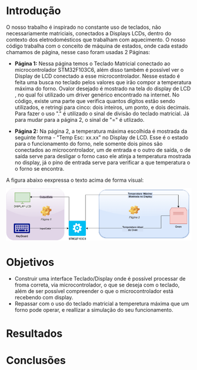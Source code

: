 # Introdução

O nosso trabalho é inspirado no constante uso de teclados, não necessariamente matriciais, conectados a Displays LCDs, dentro do contexto dos eletrodomésticos que trabalham com aquecimento. O nosso código trabalha com o conceito de máquina de estados, onde cada estado chamamos de página, nesse caso foram usadas 2 Páginas:

* **Página 1:** Nessa página temos o Teclado Matricial conectado ao microcontrolador STM32F103C6, além disso também é possível ver o Display de LCD conectado a esse
microcontrolador. Nesse estado é feita uma busca no teclado pelos valores que irão compor a temperatura máxima do forno. Ovalor desejado é mostrado na tela do display de LCD
, no qual foi utilizado um driver genérico encontrado na internet. No código, existe uma parte que verifica quantos dígitos estão sendo utilizados, e retringi para cinco: 
dois inteiros, um ponto, e dois decimais. Para fazer o uso "." é utilizado o sinal de divisão do teclado matricial. Já para mudar para a página 2, o sinal de "=" é utlizado.

* **Página 2:** Na página 2, a temperatura máxima escolhida é mostrada da seguinte forma - "Temp Esc: xx.xx" no Display de LCD. Esse é o estado para o funcionamento do forno,
nele somente dois pinos são conectados ao microcontrolador, um de entrada e o outro de saída, o de saída serve para desligar o forno caso ele atinja a temperatura 
mostrada no display, já o pino de entrada serve para verificar a que temperatura o o forno se encontra.

A figura abaixo eexpressa o texto acima de forma visual:

![Esquema do Projeto](https://github.com/matheus123deimos/Trabalho2_Micropr/blob/main/Projeto%20Micro.png)

# Objetivos

* Construir uma interface Teclado/Display onde é possível processar de froma correta, via microcontrolador, o que se deseja com o teclado, além de ser possível compreender o que o microcontrolador está recebendo com display.
* Repassar com o uso do teclado matricial a temperetura máxima que um forno pode operar, e reallizar a simulação do seu funcionamento.

# Resultados 

# Conclusões
